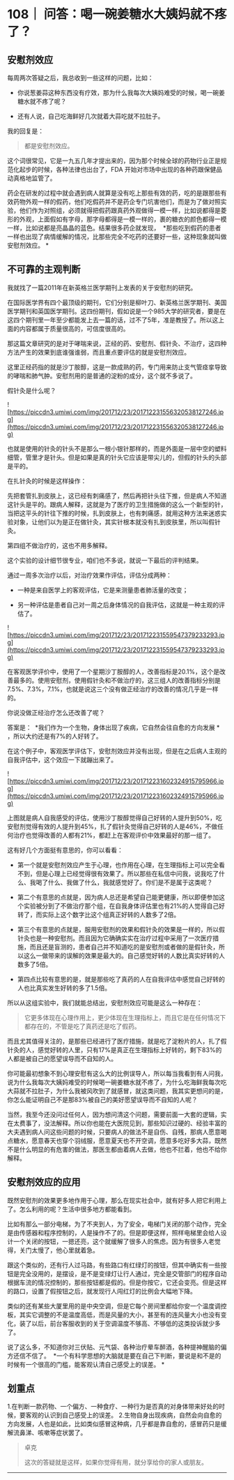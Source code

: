 # 108｜ 问答：喝一碗姜糖水大姨妈就不疼了？

## 安慰剂效应

每周两次答疑之后，我总收到一些这样的问题，比如：

* 你说葱姜蒜这种东西没有疗效，那为什么我每次大姨妈难受的时候，喝一碗姜糖水就不疼了呢？

* 还有人说，自己吃海鲜好几次就着大蒜吃就不拉肚子。

我的回复是：

> 都是安慰剂效应。

这个词很常见，它是一九五几年才提出来的，因为那个时候全球的药物行业正是规范化起步的时候，各种法律也出台了，FDA 开始对市场中出现的各种药跟保健品动真格地监管了。

药企在研发的过程中就会遇到病人就算是没有吃上那些有效的药，吃的是跟那些有效药物外观一样的假药，他们吃假药并不是药企专门坑害他们，而是为了做对照实验，他们作为对照组，必须就得把假药跟真药外观做得一模一样，比如说都得是菱形的外观，上面假如有字母，那字母都得是一模一样的，裹的糖衣的颜色都得一模一样，比如说都是亮晶晶的蓝色。结果很多药企就发现，  *那些吃到假药的患者一样也出现了病情缓解的情况，比那些完全不吃药的还要好一些，这种现象就叫做安慰剂效应。 *

## 不可靠的主观判断

我就找了一篇2011年在新英格兰医学期刊上发表的关于安慰剂的研究。

在国际医学界有四个最顶级的期刊，它们分别是柳叶刀、新英格兰医学期刊、美国医学期刊和英国医学期刊。这四份期刊，假如说是一个985大学的研究者，要是在这四个期刊里一年至少都能发上去一篇的话，过不了5年，准是教授了。所以这上面的内容都属于质量很高的，可信度很高的。

那这篇文章研究的是对于哮喘来说，正经的药、安慰剂、假针灸、不治疗，这四种方法产生的效果到底谁强谁弱，而且重点要评估的就是安慰剂效应。

这里正经药指的就是沙丁胺醇，这是一款成熟的药，专门用来防止支气管痉挛导致的哮喘和肺气肿。安慰剂用的是普通的淀粉的成分，这个就不多说了。

假针灸是什么呢？

![https://piccdn3.umiwi.com/img/201712/23/201712231556320538127246.jpg](https://piccdn3.umiwi.com/img/201712/23/201712231556320538127246.jpg)

也就是使用的针灸的针头不是那么一根小银针那样的，而是外面是一层中空的塑料细管，管里才是针头。但是如果是真的针头它应该是带尖儿的，但假的针头的头部是平的。

在扎针灸的时候是这样操作：

先把套管扎到皮肤上，这已经有刺痛感了，然后再把针头往下推，但是病人不知道这针头是平的。跟病人解释，这就是为了医疗的卫生措施做的这么一个新型的针，当把这平头的针往下推的时候，扎到皮肤上，也有刺痛感，就用这种方法来迷惑实验对象，让他们以为是正在做针灸，其实针根本就没有扎到皮肤里，所以叫假针灸。

第四组不做治疗的，这也不用多解释。

这个实验的设计细节很专业，咱们也不多说，就说一下最后的评判结果。

通过一周多次治疗以后，对治疗效果作评估，评估分成两种：

* 一种是来自医学上的客观评估，它是来测量患者肺活量的改变；

* 另一种评估是患者自己对一周之后身体情况的自我评估，这就是一种主观的评估了。

![https://piccdn3.umiwi.com/img/201712/23/201712231559547379233293.jpg](https://piccdn3.umiwi.com/img/201712/23/201712231559547379233293.jpg)

在客观医学评价中，使用了一个星期沙丁胺醇的人，改善指标是20.1%，这个是改善最多的。使用安慰剂，使用假针灸和不做治疗的，这三组人的改善指标分别是7.5%、7.3%，7.1%，也就是说这三个没有做正经治疗的改善的情况几乎是一样的。

你说没做正经治疗怎么还改善了呢？

答案是：  *我们作为一个生物，身体出现了疾病，它自然会往自愈的方向发展 * ，所以大约还是有7%的人好转了。

在这个例子中，客观医学评估下，安慰剂效应并没有出现，但是在之后病人主观的自我评估中，这个效应一下就蹦出来了。

![https://piccdn3.umiwi.com/img/201712/23/201712231602324915795966.jpg](https://piccdn3.umiwi.com/img/201712/23/201712231602324915795966.jpg)

上图就是病人自我感受的评估，使用沙丁胺醇觉得自己好转的人提升到50%，吃安慰剂觉得有效的人提升到45%，扎了假针灸觉得自己好转的人是46%，不做任何治疗也觉得改善的人都有21%，都赶上在客观评价中效果最好的那一组了。

这有好几个方面挺有意思的，你可以看看：

* 第一个就是安慰剂效应产生于心理，也作用在心理，在生理指标上可以完全看不到，但是心理上已经觉得很有效果了。所以那些在私信中问我，说我吃了什么、我喝了什么、我做了什么，我就感觉好了。你们是不是属于这类呢？

* 第二个有意思的点就是，因为病人总还是希望自己能更健康，所以即便参加这个实验被分到了不做治疗那个组，在自我身体评估里也有21%的人觉得自己好转了，而实际上这个数字比这个组真正好转的人数多了2倍。

* 第三个有意思的点就是，服用安慰剂的效果和假针灸的效果是一样的，所以假针灸也是一种安慰剂。而且因为它确确实实在治疗过程中采用了一次医疗措施，而且还是盲测的，患者自己并不知道吃的是安慰剂或者做的是假针灸，所以这么一做带来的误解的效果是最大的。自己感觉好转的人数比真实好转的人数多了5倍。

* 第四点比较有意思的是，就是那些吃了真药的人在自我评估中感觉自己好转的人也比真实发生好转的多了1.5倍。

所以从这组实验中，我们就能总结出，安慰剂效应可能是这么一种存在：

> 它更多体现在心理作用上，更少体现在生理指标上，而且它是在任何情况下都存在的，不管是吃了真药还是吃了假药。

而且尤其值得关注的，是那些已经进行了医疗措施，就是吃了淀粉片的人，扎了假针灸的人，感觉好转的人里，只有17%是真正在生理指标上好转的，剩下83%的人都是被自己的愿望误导而不自知的人。

你可能最初想象不到心理安慰有这么大的比例误导人，所以每当我看到有人问我，说为什么我每次大姨妈难受的时候喝一碗姜糖水就不疼了，为什么吃海鲜我每次吃大蒜就不拉肚子，为什么我被风吹到了就感冒，就这类问题，我其实更想问的是，你怎么能证明自己不是那83%被自己的美好愿望误导而不自知的人呢？

当然，我至今还没问过任何人，因为想问清这个问题，需要前面一大套的逻辑，实在太费事了，没法解释。所以你也能在大医院见到，那些知识过硬的、经验丰富的大夫遇到病人问这些问题的时候，只要病人的做法不是自伤、自残，那病人愿意喝点糖水，愿意春天也穿个羽绒服，愿意夏天也不开空调，愿意多吃好多大蒜，既然不是什么明显的有危害的做法，那医生都由着病人去做，他也不拦着，他也不给你解释。

## 安慰剂效应的应用

既然安慰剂的效果更多地作用于心理，那么在现实社会中，就有好多人把它利用上了。怎么利用的呢？生活中很多地方都能看到。

比如有那么一部分电梯，为了不夹到人，为了安全，电梯门关闭的那个动作，完全是由传感器和程序控制的，人是操作不了的。但是即便这样，照样电梯里会给人设计一个关闭的按钮，一摁还亮，这个就缓解了很多人的焦虑。因为有很多人老觉得，关门太慢了，他心里就着急。

跟这个类似的，还有行人过马路，有些路口有红绿灯的按钮，但其中确实有一些按钮是完全没用的，是摆设，是不是变绿灯让行人通过，完全是交管部门的程序自动根据车流的情况控制的，那些按钮都是假的。但是你按它，它还会变亮。但是这样的路口，设置了假按钮之后，就发现行人闯红灯的比例会大幅地下降。

类似的还有某些大厦里用的是中央空调，但是它每个房间里都给你安一个温度调控板，其实它调整的不是温度高低，而是风量的大小，甚至有的连风量大小也没有变化，装了以后，前台客服收到的关于空调温度不够高、不够低的这类投诉就少多了。

说了这么多，不知道你对三伏贴、元气袋、各种治疗晕车醉酒，各种提神醒脑的偏方还信不信了。  *一个有科学思想的大脑就是要在自己下判断，要说是和不是的时候有一个很高的门槛，能客观认清自己感受上的误差。 *

## 划重点

1.在判断一款药物、一个偏方、一种食疗、一种行为是否真的对身体带来好处的时候，要客观的认识到自己感受上的误差。
2.生物自身出现疾病，自然会向自愈的方向发展，人也是如此，比如类似感冒这种病，几乎都是靠自愈的，感冒药只是缓解流鼻涕、咳嗽等症状罢了。

> 卓克
> 
> 这次的答疑就是这样，如果你觉得有用，就分享给你的家人或朋友。

---
